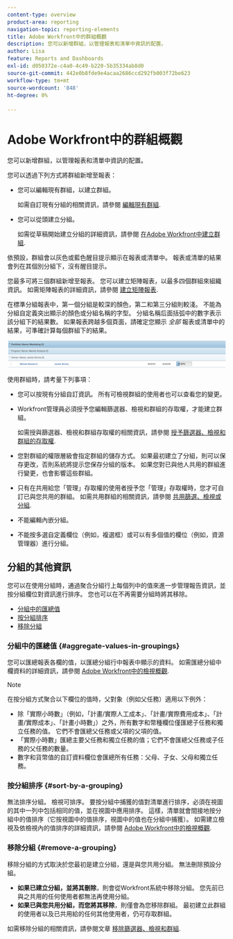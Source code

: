 ```yaml
---
content-type: overview
product-area: reporting
navigation-topic: reporting-elements
title: Adobe Workfront中的群組概觀
description: 您可以新增群組，以管理報表和清單中資訊的配置。
author: Lisa
feature: Reports and Dashboards
exl-id: d050372e-c4a0-4c49-b220-5b35334ab8d0
source-git-commit: 442e0b8fde9e4acaa2686ccd292fb003f72be623
workflow-type: tm+mt
source-wordcount: '848'
ht-degree: 0%

---
```


# Adobe Workfront中的群組概觀

<!--
<p data-mc-conditions="QuicksilverOrClassic.Draft mode">(NOTE: This article was supposed to be replaced by "Groupings overview", but decided to keep this here because this is linked in too many places. "Create groupings" and "Edit existing groupings" have been added also (with videos) to replace portions of the old content here.) </p>
-->

您可以新增群組，以管理報表和清單中資訊的配置。

您可以透過下列方式將群組新增至報表：

* 您可以編輯現有群組，以建立群組。

   如需自訂現有分組的相關資訊，請參閱 [編輯現有群組](../../../reports-and-dashboards/reports/reporting-elements/edit-existing-groupings.md).

* 您可以從頭建立分組。

   如需從草稿開始建立分組的詳細資訊，請參閱 [在Adobe Workfront中建立群組](../../../reports-and-dashboards/reports/reporting-elements/create-groupings.md).

依預設，群組會以灰色或藍色醒目提示顯示在報表或清單中。 報表或清單的結果會列在其個別分組下，沒有醒目提示。

您最多可將三個群組新增至報表。 您可以建立矩陣報表，以最多四個群組來組織資訊。 如需矩陣報表的詳細資訊，請參閱 [建立矩陣報表](../../../reports-and-dashboards/reports/creating-and-managing-reports/create-matrix-report.md).

在標準分組報表中，第一個分組是較深的顏色，第二和第三分組則較淺。 不能為分組自定義突出顯示的顏色或分組名稱的字型。 分組名稱后面括弧中的數字表示該分組下的結果數。 如果報表跨越多個頁面，請確定您顯示 *全部* 報表或清單中的結果，可準確計算每個群組下的結果。

![分組範例](assets/grouping-example-blue.png)

使用群組時，請考量下列事項：

* 您可以按現有分組自訂資訊。 所有可檢視群組的使用者也可以查看您的變更。
* Workfront管理員必須授予您編輯篩選器、檢視和群組的存取權，才能建立群組。

   如需授與篩選器、檢視和群組存取權的相關資訊，請參閱 [授予篩選器、檢視和群組的存取權](../../../administration-and-setup/add-users/configure-and-grant-access/grant-access-fvg.md).

* 您對群組的權限層級會指定群組的儲存方式。 如果最初建立了分組，則可以保存更改，否則系統將提示您保存分組的版本。 如果您對已與他人共用的群組進行變更，也會影響這些群組。
* 只有在共用給您「管理」存取權的使用者授予您「管理」存取權時，您才可自訂已與您共用的群組。 如需共用群組的相關資訊，請參閱 [共用篩選、檢視或分組](../../../reports-and-dashboards/reports/reporting-elements/share-filter-view-grouping.md).
* 不能編輯內嵌分組。
* 不能按多選自定義欄位（例如，複選框）或可以有多個值的欄位（例如，資源管理器）進行分組。

## 分組的其他資訊

您可以在使用分組時，通過聚合分組行上每個列中的值來進一步管理報告資訊，並按分組欄位對資訊進行排序。 您也可以在不再需要分組時將其移除。

* [分組中的匯總值](#aggregate-values-in-groupings)
* [按分組排序](#sort-by-a-grouping)
* [移除分組](#remove-a-grouping)

### 分組中的匯總值 {#aggregate-values-in-groupings}

您可以匯總報表各欄的值，以匯總分組行中報表中顯示的資料。 如需匯總分組中欄資料的詳細資訊，請參閱 [Adobe Workfront中的檢視概觀](../../../reports-and-dashboards/reports/reporting-elements/views-overview.md).

>[!NOTE]
>
>在按分組方式聚合以下欄位的值時，父對象（例如父任務）適用以下例外：
>
>* 除「實際小時數」（例如，「計畫/實際人工成本」、「計畫/實際費用成本」、「計畫/實際成本」、「計畫小時數」）之外，所有數字和幣種欄位僅匯總子任務和獨立任務的值。 它們不會匯總父任務或父項的父項的值。
>* 「實際小時數」匯總主要父任務和獨立任務的值；它們不會匯總父任務或子任務的父任務的數量。
>* 數字和貨幣值的自訂資料欄位會匯總所有任務：父母、子女、父母和獨立任務。


### 按分組排序 {#sort-by-a-grouping}

無法排序分組。 檢視可排序。 要按分組中捕獲的值對清單進行排序，必須在視圖的其中一列中包括相同的值，並在視圖中應用排序。 這樣，清單就會間接地按分組中的值排序（它按視圖中的值排序，視圖中的值也在分組中捕獲）。 如需建立檢視及依檢視內的值排序的詳細資訊，請參閱 [Adobe Workfront中的檢視概觀](../../../reports-and-dashboards/reports/reporting-elements/views-overview.md).

### 移除分組 {#remove-a-grouping}

移除分組的方式取決於您最初是建立分組，還是與您共用分組。 無法刪除預設分組。

* **如果已建立分組，並將其刪除**，則會從Workfront系統中移除分組。 您先前已與之共用的任何使用者都無法再使用分組。
* **如果已與您共用分組，而您將其移除**，則僅會為您移除群組。 最初建立此群組的使用者以及已共用給的任何其他使用者，仍可存取群組。

如需移除分組的相關資訊，請參閱文章 [移除篩選器、檢視和群組](../../../reports-and-dashboards/reports/reporting-elements/remove-filters-views-groupings.md).
